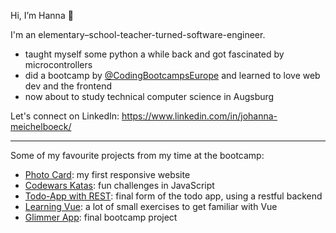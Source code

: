 Hi, I’m Hanna 👋 

I'm an elementary–school-teacher-turned-software-engineer.

- taught myself some python a while back and got fascinated by microcontrollers
- did a bootcamp by [@CodingBootcampsEurope](https://github.com/coding-bootcamps-eu) and learned to love web dev and the frontend
- now about to study technical computer science in Augsburg

Let's connect on LinkedIn: https://www.linkedin.com/in/johanna-meichelboeck/

---

Some of my favourite projects from my time at the bootcamp: 

- [Photo Card](https://github.com/FlausenImKopf/photo-card): my first responsive website
- [Codewars Katas](https://github.com/FlausenImKopf/codewars-katas): fun challenges in JavaScript
- [Todo-App with REST](https://github.com/FlausenImKopf/restful-backends/tree/main/todo-app-with-todo-api): final form of the todo app, using a restful backend
- [Learning Vue](https://github.com/FlausenImKopf/vue): a lot of small exercises to get familiar with Vue
- [Glimmer App](https://github.com/FlausenImKopf/glimmer): final bootcamp project


<!---
FlausenImKopf/FlausenImKopf is a ✨ special ✨ repository because its `README.md` (this file) appears on your GitHub profile.
You can click the Preview link to take a look at your changes.- 💞️ I’m looking to collaborate on ... 
- 📫 How to reach me ...
--->
